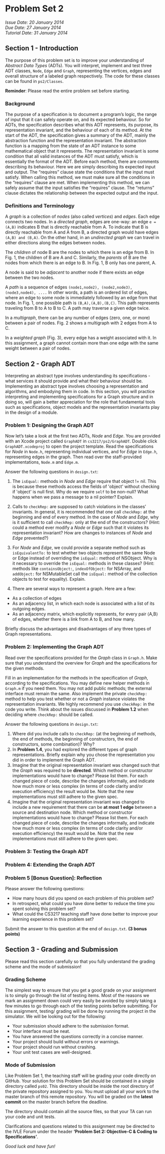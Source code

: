 Problem Set 2
==

*Issue Date: 20 January 2014  
Due Date: 27 January 2014  
Tutorial Date: 31 January 2014*

Section 1 - Introduction
--
The purpose of this problem set is to improve your understanding of *Abstract Data Types* (ADTs). You will interpret, implement and test three ADT classes, `Node`, `Edge` and `Graph`, representing the vertices, edges and overall structure of a labeled graph respectively. The code for these classes can be found in `ps2/Classes`.

**Reminder**: Please read the entire problem set before starting.

### Background ###
The purpose of a specification is to document a program’s logic, the range of input that it can safely operate on, and its expected behaviour. So for ADTs, the specification describes what this ADT represents, its purpose, its representation invariant, and the behaviour of each of its method. At the start of the ADT, the specification gives a summary of the ADT, mainly the abstraction function and the representation invariant. The abstraction function is a mapping from the state of an ADT instance to some mathematical object that it represents. The representation invariant is some condition that all valid instances of the ADT must satisfy, which is essentially the format of the ADT. Before each method, there are comments describing its behaviour. Here we are simply describing its expected input and output. The “requires” clause state the conditions that the input must satisfy. When calling this method, we must make sure all the conditions in the “requires” clause are met. When implementing this method, we can safely assume that the input satisfies the “requires” clause. The “returns” clause dictates the relationship between the expected output and the input.

### Definitions and Terminology ###

A *graph* is a collection of *nodes* (also called *vertices*) and *edges*. Each edge connects two nodes. In a *directed graph*, edges are one-way: an edge `e = (A,B)` indicates B that is directly reachable from A. To indicate that B is directly reachable from A and A from B, a directed graph would have edges `(A,B) and (B,A)`. On the other hand, in an *undirected graph* we can travel in either directions along the edges between nodes.

The *children* of node B are the nodes to which there is an edge from B. In Fig. 1, the children of B are A and C. Similarly, the *parents* of B are the nodes from which there is an edge to B. In Fig. 1, B only has one parent, A.

A node is said to be *adjacent* to another node if there exists an edge between the two nodes.

A *path* is a sequence of edges `(node1,node2), (node2,node3), (node3,node4), ....` In other words, a path is an ordered list of edges, where an edge to some node is immediately followed by an edge from that node. In Fig. 1, one possible path is `(B,A),(A,B),(B,C)`. This path represents traveling from B to A to B to C. A path may traverse a given edge twice.

In a *multigraph*, there can be any number of edges (zero, one, or more) between a pair of nodes. Fig. 2 shows a multigraph with 2 edges from A to C.

In a *weighted graph* (Fig. 3), every edge has a weight associated with it. In this assignment, a graph cannot contain more than one edge with the same weight between a pair of nodes.

Section 2 - Graph ADT
--
Interpreting an abstract type involves understanding its specifications -  what services it should provide and what their behaviour should be. Implementing an abstract type involves choosing a representation and algorithms, and embodying them in code. In this section, you will practice interpreting and implementing specifications for a Graph structure and in doing so, will gain a better appreciation for the role that fundamental tools such as specifications, object models and the representation invariants play in the design of a module.

### Problem 1: Designing the Graph ADT ###

Now let’s take a look at the first two ADTs, *Node* and *Edge*. You are provided with an Xcode project called `GraphADT` in `cs3217/ps2/GraphADT`. Double click `GraphADT.xcodeproj` to open the project template. Read the specifications for *Node* in `Node.h`, representing individual vertices, and for *Edge* in `Edge.h`, representing edges in the graph. Then read over the staff-provided implementations, `Node.m` and `Edge.m`.

Answer the following questions in `design.txt`:

1. The `isEqual:` methods in *Node* and *Edge* require that object != nil. This is because these methods access the fields of 'object' without checking if 'object' is null first. Why do we require `self` to be non-null? What happens when we pass a message to a nil pointer? Explain.

2. Calls to `checkRep:` are supposed to catch violations in the classes’ invariants. In general, it is recommended that one call `checkRep:` at the beginning and end of every method. In the case of *Node* and *Edge*, why is it sufficient to call `checkRep:` only at the end of the constructors? (Hint: could a method ever modify a *Node* or *Edge* such that it violates its representation invariant? How are changes to instances of *Node* and *Edge* prevented?) 

3. For *Node* and *Edge*, we could provide a separate method such as `isEquivalentTo:` to test whether two objects represent the same Node or Edge instead of overriding the `isEqual:` method of NSObject. Why is it necessary to override the `isEqual:` methods in these classes? (Hint: methods like `containsObject:`,  `indexOfObject:` for NSArray, and `addObject:` for NSMutableSet call the `isEqual:` method of the collection objects to test for equality). Explain.

4. There are several ways to represent a graph. Here are a few:
 * As a collection of edges
 * As an adjacency list, in which each node is associated with a list of its outgoing edges.
 * As an adjacency matrix, which explicitly represents, for every pair ⟨A,B⟩ of edges, whether there is a link from A to B, and how many. 

  Briefly discuss the advantages and disadvantages of any three types of Graph representations. 

### Problem 2: Implementing the Graph ADT ###

Read over the specifications provided for the *Graph* class in `Graph.h`. Make sure that you understand the overview for *Graph* and the specifications for the given methods.

Fill in an implementation for the methods in the specification of *Graph*, according to the specifications. You may define new helper methods in `Graph.m` if you need them. You may not add public methods; the external interface must remain the same. Also implement the private `checkRep:` method to help you test whether or not a *Graph* instance violates the representation invariants. We highly recommend you use `checkRep:` in the code you write. Think about the issues discussed in **Problem 1.2** when deciding where `checkRep:` should be called.

Answer the following questions in `design.txt`:

1. Where did you include calls to `checkRep:` (at the beginning of methods, the end of methods, the beginning of constructors, the end of constructors, some combination)? Why?
2. In **Problem 1.4**, you had explored the different types of graph representations. Briefly explain why you chose the representation you did in order to implement the Graph ADT.
3. Imagine that the original representation invariant was changed such that the *Graph* was required to be **directed**. Which method or constructor implementations would have to change? Please list them. For each changed piece of code, describe the changes informally, and indicate how much more or less complex (in terms of code clarity and/or execution efficiency) the result would be. Note that the new implementations must still adhere to the given spec.
4. Imagine that the original representation invariant was changed to include a new requirement that there can be **at most 1 edge** between a source and destination node. Which method or constructor implementations would have to change? Please list them. For each changed piece of code, describe the changes informally, and indicate how much more or less complex (in terms of code clarity and/or execution efficiency) the result would be. Note that the new implementations must still adhere to the given spec.

### Problem 3: Testing the Graph ADT ###

### Problem 4: Extending the Graph ADT ###

### Problem 5 [Bonus Question]: Reflection ###
Please answer the following questions:

* How many hours did you spend on each problem of this problem set?
* In retrospect, what could you have done better to reduce the time you spent solving this problem set?
* What could the CS3217 teaching staff have done better to improve your learning experience in this problem set? 

Submit the answer to this question at the end of `design.txt`. **(3 bonus points)**

Section 3 - Grading and Submission
--
Please read this section carefully so that you fully understand the grading scheme and the mode of submission!

### Grading Scheme ###
The simplest way to ensure that you get a good grade on your assignment is to simply go through the list of testing items. Most of the reasons we mark an assignment down could very easily be avoided by simply taking a few minutes to go through each of the testing points before submitting. For this assignment, testing/ grading will be done by running the project in the simulator. We will be looking out for the following:

- Your submission should adhere to the submission format.
- Your interface must be neat.
- You have answered the questions correctly in a concise manner.
- Your project should build without errors or warnings.
- Your project should run without crashing.
- Your unit test cases are well-designed.

### Mode of Submission ###
Like Problem Set 1, the teaching staff will be grading your code directly on GitHub. Your solution for this Problem Set should be contained in a single directory called `ps02`. This directory should be inside the root directory of the private repository assigned to you. You must upload all your work to the master branch of this remote repository. You will be graded on the **latest commit** on the master branch before the deadline.

The directory should contain all the source files, so that your TA can run your code and unit tests.

Clarifications and questions related to this assignment may be directed to the IVLE Forum under the header **‘Problem Set 2: Objective-C & Coding to Specifications’**.

*Good luck and have fun!*